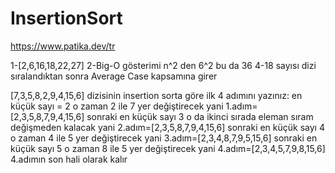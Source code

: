 # InsertionSort
https://www.patika.dev/tr


1-[2,6,16,18,22,27]
2-Big-O gösterimi n^2 den 6^2 bu da 36
4-18 sayısı dizi sıralandıktan sonra Average Case kapsamına girer

[7,3,5,8,2,9,4,15,6] dizisinin insertion sorta göre ilk 4 adımını yazınız:
en küçük sayı = 2 o zaman 2 ile 7 yer değiştirecek yani 
1.adım=[2,3,5,8,7,9,4,15,6]
sonraki en küçük sayı 3 o da ikinci sırada eleman sıram değişmeden kalacak yani
2.adım=[2,3,5,8,7,9,4,15,6]
sonraki en küçük sayı 4 o zaman 4 ile 5 yer değiştirecek yani
3.adım=[2,3,4,8,7,9,5,15,6]
sonraki en küçük sayı 5 o zaman 8 ile 5 yer değiştirecek yani
4.adım=[2,3,4,5,7,9,8,15,6] 4.adımın son hali olarak kalır



